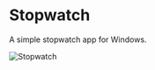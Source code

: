 # Stopwatch

A simple stopwatch app for Windows.

![Stopwatch](https://user-images.githubusercontent.com/91262816/184718211-e797aa37-504f-42a1-8d18-9c5d8eff2517.png)
